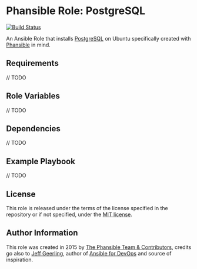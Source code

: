# Phansible Role: PostgreSQL

[![Build Status](https://travis-ci.org/phansible/role-pgsql.svg?branch=master)](https://travis-ci.org/phansible/role-pgsql)

An Ansible Role that installs [PostgreSQL](http://www.postgresql.org/) on Ubuntu specifically created with [Phansible](http://phansible.com/) in mind.

## Requirements

// TODO

## Role Variables

// TODO

## Dependencies

// TODO

## Example Playbook

// TODO

## License

This role is released under the terms of the license specified in the repository or if not specified, under the [MIT license](https://raw.githubusercontent.com/phansible/role-pgsql/master/LICENSE).

## Author Information

This role was created in 2015 by [The Phansible Team & Contributors](https://github.com/phansible/role-pgsql/graphs/contributors), credits go also to [Jeff Geerling](http://jeffgeerling.com/), author of [Ansible for DevOps](http://ansiblefordevops.com/) and source of inspiration.
